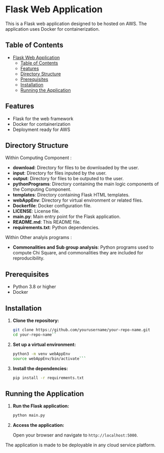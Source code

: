 # Flask Web Application

This is a Flask web application designed to be hosted on AWS. The application uses Docker for containerization.

## Table of Contents

- [Flask Web Application](#flask-web-application)
  - [Table of Contents](#table-of-contents)
  - [Features](#features)
  - [Directory Structure](#directory-structure)
  - [Prerequisites](#prerequisites)
  - [Installation](#installation)
  - [Running the Application](#running-the-application)
  
  
  
## Features

- Flask for the web framework
- Docker for containerization
- Deployment ready for AWS

## Directory Structure

Within Computing Component :
- **download**: Directory for files to be downloaded by the user.
- **input**: Directory for files inputed by the user.
- **output**: Directory for files to be outputed to the user.
- **pythonPrograms**: Directory containing the main logic components of the Computing Component.
- **templates**: Directory containing Flask HTML templates.
- **webAppEnv**: Directory for virtual environment or related files.
- **Dockerfile**: Docker configuration file.
- **LICENSE**: License file.
- **main.py**: Main entry point for the Flask application.
- **README.md**: This README file.
- **requirements.txt**: Python dependencies.

Within Other analyis programs :
- **Commonalities and Sub group analysis**: Python programs used to compute Chi Square, and commonalities they are included for reproducibility.

## Prerequisites

- Python 3.8 or higher
- Docker

## Installation

1. **Clone the repository:**

   ```sh
   git clone https://github.com/yourusername/your-repo-name.git
   cd your-repo-name``
   
2. **Set up a virtual environment:**

    ```sh
    python3 -m venv webAppEnv
    source webAppEnv/bin/activate```
    
3. **Install the dependencies:**

    ```sh
    pip install -r requirements.txt
    ```

## Running the Application

1. **Run the Flask application:**

    ```sh
    python main.py
    ```

2. **Access the application:**

    Open your browser and navigate to `http://localhost:5000`.

The application is made to be deployable in any cloud service platform.
